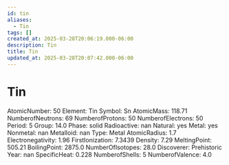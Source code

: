 ```yaml
---
id: tin
aliases:
  - Tin
tags: []
created_at: 2025-03-28T20:06:19.000-06:00
description: Tin
title: Tin
updated_at: 2025-03-28T20:07:42.000-06:00
---
```


# Tin
AtomicNumber: 50
Element: Tin
Symbol: Sn
AtomicMass: 118.71
NumberofNeutrons: 69
NumberofProtons: 50
NumberofElectrons: 50
Period: 5
Group: 14.0
Phase: solid
Radioactive: nan
Natural: yes
Metal: yes
Nonmetal: nan
Metalloid: nan
Type: Metal
AtomicRadius: 1.7
Electronegativity: 1.96
FirstIonization: 7.3439
Density: 7.29
MeltingPoint: 505.21
BoilingPoint: 2875.0
NumberOfIsotopes: 28.0
Discoverer: Prehistoric
Year: nan
SpecificHeat: 0.228
NumberofShells: 5
NumberofValence: 4.0
